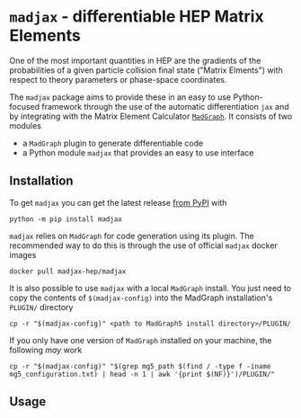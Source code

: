 # `madjax` - differentiable HEP Matrix Elements

One of the most important quantities in HEP are the gradients of the
probabilities of a given particle collision final state ("Matrix Elments")
with respect to theory parameters or phase-space coordinates.

The `madjax` package aims to provide these in an easy to use Python-focused
framework through the use of the automatic differentiation `jax` and by integrating
with the Matrix Element Calculator [`MadGraph`][MadGraph5_website]. It consists of two modules

* a `MadGraph` plugin to generate differentiable code
* a Python module `madjax` that provides an easy to use interface

## Installation

To get `madjax` you can get the latest release [from PyPI][madjax_PyPI] with

```console
python -m pip install madjax
```

`madjax` relies on `MadGraph` for code generation using its plugin. The recommended
way to do this is through the use of official `madjax` docker images

```console
docker pull madjax-hep/madjax
```

It is also possible to use `madjax` with a local `MadGraph` install.
You just need to copy the contents of `$(madjax-config)` into the MadGraph installation's `PLUGIN/` directory

```console
cp -r "$(madjax-config)" <path to MadGraph5 install directory>/PLUGIN/
```

If you only have one version of `MadGraph` installed on your machine, the following _may_ work

```console
cp -r "$(madjax-config)" "$(grep mg5_path $(find / -type f -iname mg5_configuration.txt) | head -n 1 | awk '{print $(NF)}')/PLUGIN/"
```

## Usage

[MadGraph5_website]: https://launchpad.net/mg5amcnlo
[madjax_PyPI]: https://pypi.org/project/madjax/
